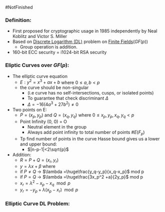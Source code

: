 #NotFinished 
### Definition:
- First proposed for cryptographic usage in 1985 independently by Neal Koblitz and Victor S. Miller
- Based on [Discrete Logarithm (DL)](Discrete%20Logarithm%20(DL).md) problem on [Finite Fields](Finite%20Fields.md)$(GF(p))$
	- Group operation is addition.
- 160-bit ECC security = i1024-bit RSA security
### Eliptic Curves over $GF(p)$:
- The elliptic curve equation
	- $E : y^2 = x^3 + ax + b$ where $0 \leq a,b < p$
	- the curve should be non-singular 
		- (i.e curve has no self-intersections, cusps, or isolated points)
		- To guarantee that check discriminant $\Delta$
		- $\Delta = -16(4a^3+27b^2) \neq 0$
- Two points on E:
	- $P = (x_p,y_p)$ and $Q=(x_q,y_q)$ where $0 \leq x_p,y_p,x_q,y_q <p$
	- Point Infinity (0, 0) = O
		- Neutral element in the group
		-  Always add point infinity to total number of points $\# E(F_p)$
	- Tp find number of points in the curve Hasse bound gives us a lower and upper bound:
		- $|n-p-1|<2\sqrt{p}$
- Addition:
	- $R=P+Q=(x_r,y_r)$  
	- $y=\lambda x+\beta$  where 
	- if $P \neq Q$ -> $\lambda =\huge\frac{y_q-y_p}{x_q-x_p}$ mod p
	- if $P = Q$ -> $\lambda =\huge\frac{3x_p^2 +a}{2y_p}$ mod p
	- $x_r = \lambda^2 -x_p -x_q \mod p$
	- $y_r = -y_p + \lambda(x_p-x_r) \mod p$
### Elliptic Curve DL Problem:
